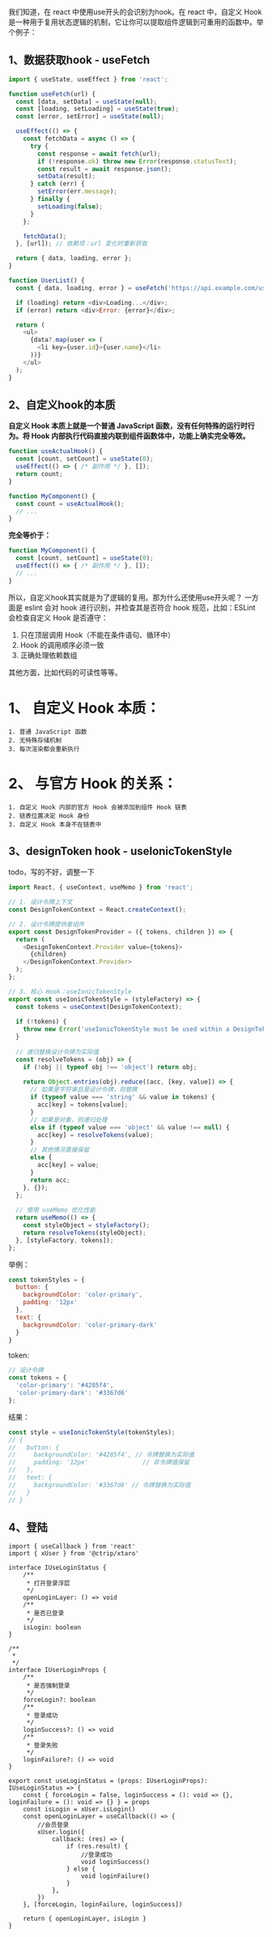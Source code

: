 我们知道，在 react 中使用use开头的会识别为hook。在 react 中，自定义 Hook 是一种用于复用状态逻辑的机制，它让你可以提取组件逻辑到可重用的函数中。举个例子：

## 1、数据获取hook - useFetch
```js
import { useState, useEffect } from 'react';

function useFetch(url) {
  const [data, setData] = useState(null);
  const [loading, setLoading] = useState(true);
  const [error, setError] = useState(null);

  useEffect(() => {
    const fetchData = async () => {
      try {
        const response = await fetch(url);
        if (!response.ok) throw new Error(response.statusText);
        const result = await response.json();
        setData(result);
      } catch (err) {
        setError(err.message);
      } finally {
        setLoading(false);
      }
    };

    fetchData();
  }, [url]); // 依赖项：url 变化时重新获取

  return { data, loading, error };
}
```

```js
function UserList() {
  const { data, loading, error } = useFetch('https://api.example.com/users');

  if (loading) return <div>Loading...</div>;
  if (error) return <div>Error: {error}</div>;

  return (
    <ul>
      {data?.map(user => (
        <li key={user.id}>{user.name}</li>
      ))}
    </ul>
  );
}
```

## 2、自定义hook的本质
**自定义 Hook 本质上就是一个普通 JavaScript 函数，没有任何特殊的运行时行为。将 Hook 内部执行代码直接内联到组件函数体中，功能上确实完全等效。**
```js
function useActualHook() {
  const [count, setCount] = useState(0);
  useEffect(() => { /* 副作用 */ }, []);
  return count;
}

function MyComponent() {
  const count = useActualHook();
  // ...
}
```

**完全等价于：**
```js
function MyComponent() {
  const [count, setCount] = useState(0);
  useEffect(() => { /* 副作用 */ }, []);
  // ...
}
```

所以，自定义hook其实就是为了逻辑的复用。那为什么还使用use开头呢？
一方面是 eslint 会对 hook 进行识别，并检查其是否符合 hook 规范，比如：ESLint 会检查自定义 Hook 是否遵守：
1. 只在顶层调用 Hook（不能在条件语句、循环中）
2. Hook 的调用顺序必须一致
3. 正确处理依赖数组

其他方面，比如代码的可读性等等。


# 1、 自定义 Hook 本质：
    1. 普通 JavaScript 函数 
    2. 无特殊存储机制
    3. 每次渲染都会重新执行

# 2、 与官方 Hook 的关系：
    1. 自定义 Hook 内部的官方 Hook 会被添加到组件 Hook 链表
    2. 链表位置决定 Hook 身份
    3. 自定义 Hook 本身不在链表中

## 3、designToken hook - useIonicTokenStyle
todo，写的不好，调整一下
```js
import React, { useContext, useMemo } from 'react';

// 1. 设计令牌上下文
const DesignTokenContext = React.createContext();

// 2. 设计令牌提供者组件
export const DesignTokenProvider = ({ tokens, children }) => {
  return (
    <DesignTokenContext.Provider value={tokens}>
      {children}
    </DesignTokenContext.Provider>
  );
};

// 3. 核心 Hook：useIonicTokenStyle
export const useIonicTokenStyle = (styleFactory) => {
  const tokens = useContext(DesignTokenContext);
  
  if (!tokens) {
    throw new Error('useIonicTokenStyle must be used within a DesignTokenProvider');
  }
  
  // 递归替换设计令牌为实际值
  const resolveTokens = (obj) => {
    if (!obj || typeof obj !== 'object') return obj;
    
    return Object.entries(obj).reduce((acc, [key, value]) => {
      // 如果是字符串且是设计令牌，则替换
      if (typeof value === 'string' && value in tokens) {
        acc[key] = tokens[value];
      } 
      // 如果是对象，则递归处理
      else if (typeof value === 'object' && value !== null) {
        acc[key] = resolveTokens(value);
      } 
      // 其他情况直接保留
      else {
        acc[key] = value;
      }
      return acc;
    }, {});
  };
  
  // 使用 useMemo 优化性能
  return useMemo(() => {
    const styleObject = styleFactory();
    return resolveTokens(styleObject);
  }, [styleFactory, tokens]);
};
```

举例：
```js
const tokenStyles = {
  button: { 
    backgroundColor: 'color-primary',
    padding: '12px' 
  },
  text: { 
    backgroundColor: 'color-primary-dark'
  }
}
```
token:
```js
// 设计令牌
const tokens = {
  'color-primary': '#4285f4',
  'color-primary-dark': '#3367d6'
};
```
结果：
```js
const style = useIonicTokenStyle(tokenStyles);
// {
//   button: {
//     backgroundColor: '#4285f4', // 令牌替换为实际值
//     padding: '12px'               // 非令牌值保留
//   },
//   text: {
//     backgroundColor: '#3367d6' // 令牌替换为实际值
//   }
// }
```


## 4、登陆
```tsx
import { useCallback } from 'react'
import { xUser } from '@ctrip/xtaro'

interface IUseLoginStatus {
    /**
     * 打开登录浮层
     */
    openLoginLayer: () => void
    /**
     * 是否已登录
     */
    isLogin: boolean
}

/**
 *
 */
interface IUserLoginProps {
    /**
     * 是否强制登录
     */
    forceLogin?: boolean
    /**
     * 登录成功
     */
    loginSuccess?: () => void
    /**
     * 登录失败
     */
    loginFailure?: () => void
}

export const useLoginStatus = (props: IUserLoginProps): IUseLoginStatus => {
    const { forceLogin = false, loginSuccess = (): void => {}, loginFailure = (): void => {} } = props
    const isLogin = xUser.isLogin()
    const openLoginLayer = useCallback(() => {
        //会员登录
        xUser.login({
            callback: (res) => {
                if (res.result) {
                    //登录成功
                    void loginSuccess()
                } else {
                    void loginFailure()
                }
            },
        })
    }, [forceLogin, loginFailure, loginSuccess])

    return { openLoginLayer, isLogin }
}
```
